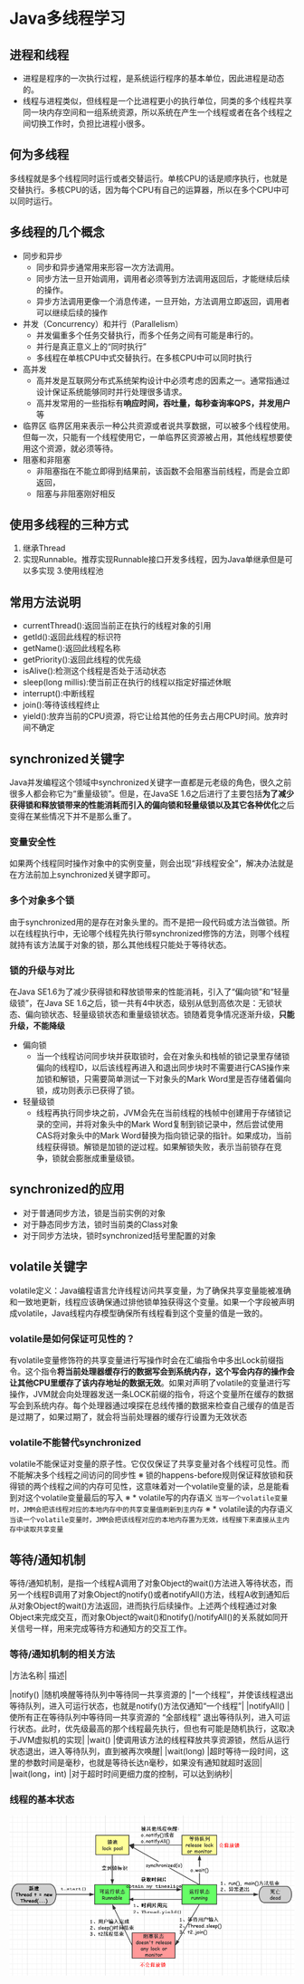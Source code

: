 # Java多线程学习
## 进程和线程
+ 进程是程序的一次执行过程，是系统运行程序的基本单位，因此进程是动态的。
+ 线程与进程类似，但线程是一个比进程更小的执行单位，同类的多个线程共享同一块内存空间和一组系统资源，所以系统在产生一个线程或者在各个线程之间切换工作时，负担比进程小很多。

## 何为多线程
多线程就是多个线程同时运行或者交替运行。单核CPU的话是顺序执行，也就是交替执行。多核CPU的话，因为每个CPU有自己的运算器，所以在多个CPU中可以同时运行。

## 多线程的几个概念
+ 同步和异步
	*	同步和异步通常用来形容一次方法调用。
	*	同步方法一旦开始调用，调用者必须等到方法调用返回后，才能继续后续的操作。
	*	异步方法调用更像一个消息传递，一旦开始，方法调用立即返回，调用者可以继续后续的操作
+ 并发（Concurrency）和并行（Parallelism）
	*	并发偏重多个任务交替执行，而多个任务之间有可能是串行的。
	*	并行是真正意义上的“同时执行”
	*	多线程在单核CPU中式交替执行。在多核CPU中可以同时执行
+ 高并发
	* 高并发是互联网分布式系统架构设计中必须考虑的因素之一。通常指通过设计保证系统能够同时并行处理很多请求。
	* 高并发常用的一些指标有**响应时间，吞吐量，每秒查询率QPS，并发用户**等
+ 临界区
临界区用来表示一种公共资源或者说共享数据，可以被多个线程使用。但每一次，只能有一个线程使用它，一单临界区资源被占用，其他线程想要使用这个资源，就必须等待。
+ 阻塞和非阻塞
	- 非阻塞指在不能立即得到结果前，该函数不会阻塞当前线程，而是会立即返回，
	- 阻塞与非阻塞刚好相反

## 使用多线程的三种方式
1. 继承Thread
2. 实现Runnable。推荐实现Runnable接口开发多线程，因为Java单继承但是可以多实现
3.使用线程池

## 常用方法说明
+ currentThread():返回当前正在执行的线程对象的引用
+ getId():返回此线程的标识符
+ getName():返回此线程名称
+ getPriority():返回此线程的优先级
+ isAlive():检测这个线程是否处于活动状态
+ sleep(long millis):使当前正在执行的线程以指定好描述休眠
+ interrupt():中断线程
+ join():等待该线程终止
+ yield():放弃当前的CPU资源，将它让给其他的任务去占用CPU时间。放弃时间不确定

## synchronized关键字
Java并发编程这个领域中synchronized关键字一直都是元老级的角色，很久之前很多人都会称它为“重量级锁”。但是，在JavaSE 1.6之后进行了主要包括**为了减少获得锁和释放锁带来的性能消耗而引入的偏向锁和轻量级锁以及其它各种优化**之后变得在某些情况下并不是那么重了。
### 变量安全性
如果两个线程同时操作对象中的实例变量，则会出现“非线程安全”，解决办法就是在方法前加上synchronized关键字即可。
### 多个对象多个锁
由于synchronized用的是存在对象头里的。而不是把一段代码或方法当做锁。所以在线程执行中，无论哪个线程先执行带synchronized修饰的方法，则哪个线程就持有该方法属于对象的锁，那么其他线程只能处于等待状态。
### 锁的升级与对比
在Java SE1.6为了减少获得锁和释放锁带来的性能消耗，引入了“偏向锁”和“轻量级锁”，在Java SE 1.6之后，锁一共有4中状态，级别从低到高依次是：无锁状态、偏向锁状态、轻量级锁状态和重量级锁状态。锁随着竞争情况逐渐升级，**只能升级，不能降级**
+ 偏向锁
	* 当一个线程访问同步块并获取锁时，会在对象头和栈帧的锁记录里存储锁偏向的线程ID，以后该线程再进入和退出同步块时不需要进行CAS操作来加锁和解锁，只需要简单测试一下对象头的Mark Word里是否存储着偏向锁，成功则表示已获得了锁。
+ 轻量级锁
	* 线程再执行同步块之前，JVM会先在当前线程的栈帧中创建用于存储锁记录的空间，并将对象头中的Mark Word复制到锁记录中，然后尝试使用CAS将对象头中的Mark Word替换为指向锁记录的指针。如果成功，当前线程获得锁。解锁是加锁的逆过程。如果解锁失败，表示当前锁存在竞争，锁就会膨胀成重量级锁。
## synchronized的应用
+ 对于普通同步方法，锁是当前实例的对象
+ 对于静态同步方法，锁时当前类的Class对象
+ 对于同步方法块，锁时synchronized括号里配置的对象

## volatile关键字
volatile定义：Java编程语言允许线程访问共享变量，为了确保共享变量能被准确和一致地更新，线程应该确保通过排他锁单独获得这个变量。如果一个字段被声明成volatile，Java线程内存模型确保所有线程看到这个变量的值是一致的。
### volatile是如何保证可见性的？
有volatile变量修饰符的共享变量进行写操作时会在汇编指令中多出Lock前缀指令。这个指令**将当前处理器缓存行的数据写会到系统内存，这个写会内存的操作会让其他CPU里缓存了该内存地址的数据无效**。如果对声明了volatile的变量进行写操作，JVM就会向处理器发送一条LOCK前缀的指令，将这个变量所在缓存的数据写会到系统内存。每个处理器通过嗅探在总线传播的数据来检查自己缓存的值是否是过期了，如果过期了，就会将当前处理器的缓存行设置为无效状态
### volatile不能替代synchronized
volatile不能保证对变量的原子性。它仅仅保证了共享变量对各个线程可见性。而不能解决多个线程之间访问的同步性
※ 锁的happens-before规则保证释放锁和获得锁的两个线程之间的内存可见性，这意味着对一个volatile变量的读，总是能看到对这个volatile变量最后的写入
※ * volatile写的内存语义
	```
	当写一个volatile变量时，JMM会把该线程对应的本地内存中的共享变量值刷新到主内存
	```
※ * volatile读的内存语义
	```
	当读一个volatile变量时，JMM会把该线程对应的本地内存置为无效，线程接下来直接从主内存中读取共享变量
	```

## 等待/通知机制
等待/通知机制，是指一个线程A调用了对象Object的wait()方法进入等待状态，而另一个线程B调用了对象Object的notify()或者notifyAll()方法，线程A收到通知后从对象Object的wait()方法返回，进而执行后续操作。上述两个线程通过对象Object来完成交互，而对象Object的wait()和notify()/notifyAll()的关系就如同开关信号一样，用来完成等待方和通知方的交互工作。

### 等待/通知机制的相关方法

|方法名称|	描述|

|notify()	|随机唤醒等待队列中等待同一共享资源的 |“一个线程”，并使该线程退出等待队列，进入可运行状态，也就是notify()方法仅通知“一个线程”|
|notifyAll()	|使所有正在等待队列中等待同一共享资源的 “全部线程” 退出等待队列，进入可运行状态。此时，优先级最高的那个线程最先执行，但也有可能是随机执行，这取决于JVM虚拟机的实现|
|wait()	|使调用该方法的线程释放共享资源锁，然后从运行状态退出，进入等待队列，直到被再次唤醒|
|wait(long)	|超时等待一段时间，这里的参数时间是毫秒，也就是等待长达n毫秒，如果没有通知就超时返回|
|wait(long，int)	|对于超时时间更细力度的控制，可以达到纳秒|

### 线程的基本状态
![线程基本状态](imgs/multiThread.jpg)
